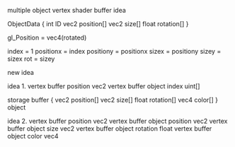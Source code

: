 multiple object vertex shader buffer idea

ObjectData {
	int ID
	vec2 position[]
	vec2 size[]
	float rotation[]
}

gl_Position = vec4(rotated)


index = 1
positionx = index
positiony = positionx
sizex = positiony
sizey = sizex
rot = sizey


new idea


idea 1.
vertex buffer position vec2
vertex buffer object index uint[]

storage buffer {
	vec2 position[]
	vec2 size[]
	float rotation[]
	vec4 color[]
} object

idea 2.
vertex buffer position vec2
vertex buffer object position vec2
vertex buffer object size vec2
vertex buffer object rotation float
vertex buffer object color vec4